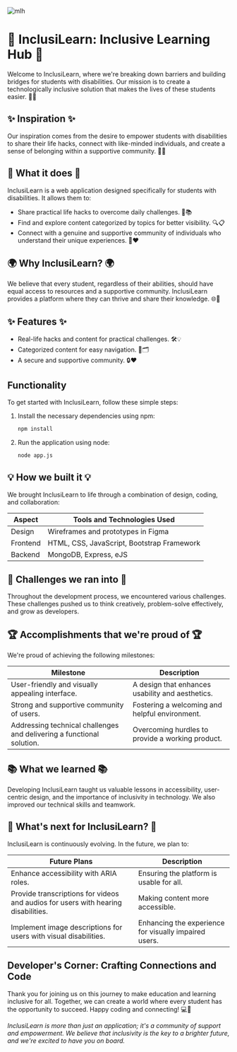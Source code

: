 ![mlh](https://github.com/Sadaf-A/InclusiLearn/assets/119059108/c5a52235-6e57-4e54-b30a-be2289080499)

# 🌟 **InclusiLearn: Inclusive Learning Hub** 🌟


Welcome to InclusiLearn, where we're breaking down barriers and building bridges for students with disabilities. Our mission is to create a technologically inclusive solution that makes the lives of these students easier. 🌈✨

## ✨ Inspiration ✨

Our inspiration comes from the desire to empower students with disabilities to share their life hacks, connect with like-minded individuals, and create a sense of belonging within a supportive community. 🌟🚀

## 🚀 What it does 🚀

InclusiLearn is a web application designed specifically for students with disabilities. It allows them to:

- Share practical life hacks to overcome daily challenges. 💪📚
- Find and explore content categorized by topics for better visibility. 🔍📋
- Connect with a genuine and supportive community of individuals who understand their unique experiences. 🤝❤️

## 🌍 Why InclusiLearn? 🌍

We believe that every student, regardless of their abilities, should have equal access to resources and a supportive community. InclusiLearn provides a platform where they can thrive and share their knowledge. 🌐🤗

## ✨ Features ✨

- Real-life hacks and content for practical challenges. 🛠️💡
- Categorized content for easy navigation. 📂🗂️
- A secure and supportive community. 🔒❤️

## Functionality

To get started with InclusiLearn, follow these simple steps:

1. Install the necessary dependencies using npm:
   ```bash
   npm install
   ```
2. Run the application using node:
   ```bash
   node app.js
   ```

## 💡 **How we built it** 💡

We brought InclusiLearn to life through a combination of design, coding, and collaboration:

| Aspect        | Tools and Technologies Used                 |
|---------------|--------------------------------------------|
| Design        | Wireframes and prototypes in Figma         |
| Frontend      | HTML, CSS, JavaScript, Bootstrap Framework |
| Backend       | MongoDB, Express, eJS                      |

## 🚧 **Challenges we ran into** 🚧

Throughout the development process, we encountered various challenges. These challenges pushed us to think creatively, problem-solve effectively, and grow as developers.

## 🏆 **Accomplishments that we're proud of** 🏆

We're proud of achieving the following milestones:

| Milestone                                           | Description                                  |
|-----------------------------------------------------|----------------------------------------------|
| User-friendly and visually appealing interface.     | A design that enhances usability and aesthetics. |
| Strong and supportive community of users.            | Fostering a welcoming and helpful environment. |
| Addressing technical challenges and delivering a functional solution. | Overcoming hurdles to provide a working product. |

## 📚 **What we learned** 📚

Developing InclusiLearn taught us valuable lessons in accessibility, user-centric design, and the importance of inclusivity in technology. We also improved our technical skills and teamwork.

## 🚀 **What's next for InclusiLearn?** 🚀

InclusiLearn is continuously evolving. In the future, we plan to:

| Future Plans                                       | Description                                |
|-----------------------------------------------------|--------------------------------------------|
| Enhance accessibility with ARIA roles.              | Ensuring the platform is usable for all.   |
| Provide transcriptions for videos and audios for users with hearing disabilities. | Making content more accessible.     |
| Implement image descriptions for users with visual disabilities. | Enhancing the experience for visually impaired users. |


## Developer's Corner: Crafting Connections and Code

Thank you for joining us on this journey to make education and learning inclusive for all. Together, we can create a world where every student has the opportunity to succeed. Happy coding and connecting! 💻🌟

*InclusiLearn is more than just an application; it's a community of support and empowerment. We believe that inclusivity is the key to a brighter future, and we're excited to have you on board.*

